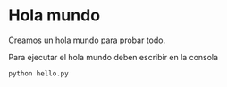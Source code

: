 # Hola mundo

Creamos un hola mundo para probar todo.

Para ejecutar el hola mundo deben escribir en la consola

```bash
python hello.py
```
